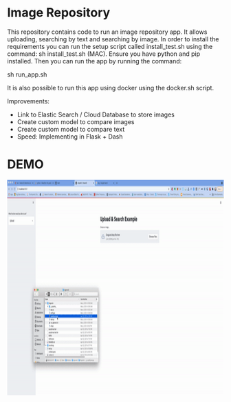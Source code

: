 # Image Repository

This repository contains code to run an image repository app. It allows uploading, searching by text and searching by image. In order to install the requirements you can run the setup script called install_test.sh using the command: sh install_test.sh (MAC). Ensure you have python and pip installed. Then you can run the app by running the command: 

sh run_app.sh 

It is also possible to run this app using docker using the docker.sh script. 

Improvements:

- Link to Elastic Search / Cloud Database to store images
- Create custom model to compare images
- Create custom model to compare text 
- Speed: Implementing in Flask + Dash
# DEMO
<img src="demo_gif.gif" width="1000" height="500" />
